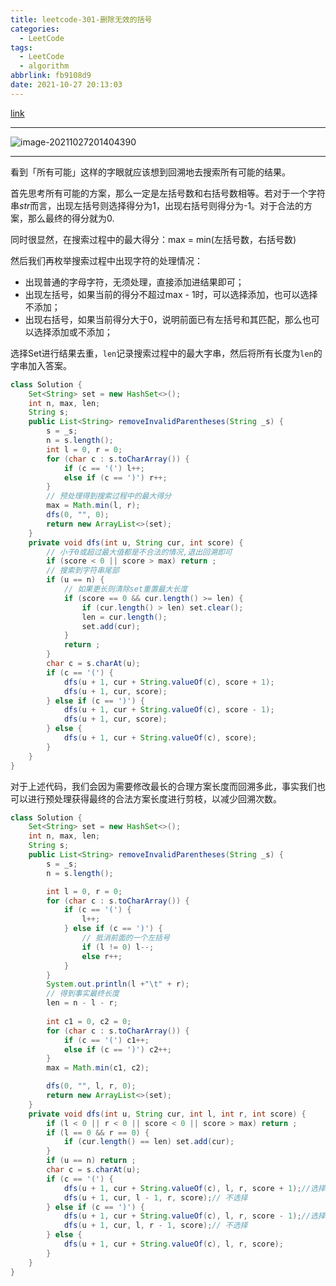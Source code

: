 ```yaml
---
title: leetcode-301-删除无效的括号
categories:
  - LeetCode
tags:
  - LeetCode
  - algorithm
abbrlink: fb9108d9
date: 2021-10-27 20:13:03
---
```


[link](https://leetcode-cn.com/problems/remove-invalid-parentheses/)

<hr/>

![image-20211027201404390](https://gitee.com/cao_ziqiang/img/raw/master/20211027201404.png)

<hr/>

看到「所有可能」这样的字眼就应该想到回溯地去搜索所有可能的结果。

首先思考所有可能的方案，那么一定是左括号数和右括号数相等。若对于一个字符串$str$而言，出现左括号则选择得分为1，出现右括号则得分为-1。对于合法的方案，那么最终的得分就为0.

同时很显然，在搜索过程中的最大得分：max = min(左括号数，右括号数)

然后我们再枚举搜索过程中出现字符的处理情况：

- 出现普通的字母字符，无须处理，直接添加进结果即可；
- 出现左括号，如果当前的得分不超过max - 1时，可以选择添加，也可以选择不添加；
- 出现右括号，如果当前得分大于0，说明前面已有左括号和其匹配，那么也可以选择添加或不添加；

选择Set进行结果去重，`len`记录搜索过程中的最大字串，然后将所有长度为`len`的字串加入答案。

```java
class Solution {
    Set<String> set = new HashSet<>();
    int n, max, len;
    String s;
    public List<String> removeInvalidParentheses(String _s) {
        s = _s;
        n = s.length();
        int l = 0, r = 0;
        for (char c : s.toCharArray()) {
            if (c == '(') l++;
            else if (c == ')') r++;
        }
        // 预处理得到搜索过程中的最大得分
        max = Math.min(l, r);
        dfs(0, "", 0);
        return new ArrayList<>(set);
    }
    private void dfs(int u, String cur, int score) {
        // 小于0或超过最大值都是不合法的情况,退出回溯即可
        if (score < 0 || score > max) return ;
        // 搜索到字符串尾部
        if (u == n) {
            // 如果更长则清除set重置最大长度
            if (score == 0 && cur.length() >= len) {
                if (cur.length() > len) set.clear();
                len = cur.length();
                set.add(cur);
            }
            return ;
        }
        char c = s.charAt(u);
        if (c == '(') {
            dfs(u + 1, cur + String.valueOf(c), score + 1);
            dfs(u + 1, cur, score);
        } else if (c == ')') {
            dfs(u + 1, cur + String.valueOf(c), score - 1);
            dfs(u + 1, cur, score);
        } else {
            dfs(u + 1, cur + String.valueOf(c), score);
        }
    }
}
```

对于上述代码，我们会因为需要修改最长的合理方案长度而回溯多此，事实我们也可以进行预处理获得最终的合法方案长度进行剪枝，以减少回溯次数。

```java
class Solution {
    Set<String> set = new HashSet<>();
    int n, max, len;
    String s;
    public List<String> removeInvalidParentheses(String _s) {
        s = _s;
        n = s.length();

        int l = 0, r = 0;
        for (char c : s.toCharArray()) {
            if (c == '(') {
                l++;
            } else if (c == ')') {
                // 抵消前面的一个左括号
                if (l != 0) l--;
                else r++;
            }
        }
        System.out.println(l +"\t" + r);
        // 得到事实最终长度
        len = n - l - r;
        
        int c1 = 0, c2 = 0;
        for (char c : s.toCharArray()) {
            if (c == '(') c1++;
            else if (c == ')') c2++;
        }
        max = Math.min(c1, c2);

        dfs(0, "", l, r, 0);
        return new ArrayList<>(set);
    }
    private void dfs(int u, String cur, int l, int r, int score) {
        if (l < 0 || r < 0 || score < 0 || score > max) return ;
        if (l == 0 && r == 0) {
            if (cur.length() == len) set.add(cur);
        }
        if (u == n) return ;
        char c = s.charAt(u);
        if (c == '(') {
            dfs(u + 1, cur + String.valueOf(c), l, r, score + 1);//选择加入结果
            dfs(u + 1, cur, l - 1, r, score);// 不选择
        } else if (c == ')') {
            dfs(u + 1, cur + String.valueOf(c), l, r, score - 1);//选择加入结果
            dfs(u + 1, cur, l, r - 1, score);// 不选择
        } else {
            dfs(u + 1, cur + String.valueOf(c), l, r, score);
        }
    }
}
```

